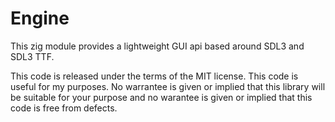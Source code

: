 # Engine

This zig module provides a lightweight GUI api based around SDL3
and SDL3 TTF.

This code is released under the terms of the MIT license. This
code is useful for my purposes. No warrantee is given or implied
that this library will be suitable for your purpose and no warantee
is given or implied that this code is free from defects.


